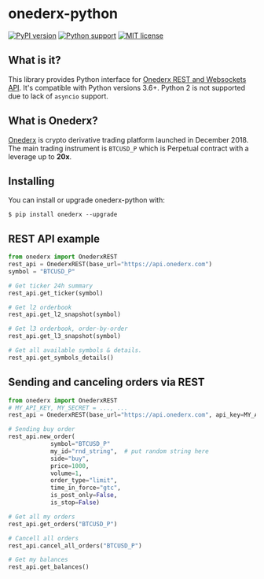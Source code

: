 # onederx-python
[![PyPI version](https://img.shields.io/badge/pypi-v.0.0.2-green.svg)](https://pypi.org/project/onederx/)
[![Python support](https://img.shields.io/badge/python-3.6%20%7C%203.7%2B-green.svg)](https://www.python.org/)
[![MIT license](https://img.shields.io/badge/License-MIT-blue.svg)](https://lbesson.mit-license.org/)

## What is it?
This  library provides Python interface for [Onederx REST and Websockets API](https://docs.onederx.com/). It's compatible with Python versions 3.6+. 
Python 2 is not supported due to lack of `asyncio` support.

## What is Onederx?
[Onederx](https://onederx.com) is crypto derivative trading platform launched in December 2018. The main trading instrument is `BTCUSD_P` which is Perpetual contract with a leverage up to **20x**.

## Installing
You can install or upgrade onederx-python with:

`$ pip install onederx --upgrade`

## REST API example
```python
from onederx import OnederxREST
rest_api = OnederxREST(base_url="https://api.onederx.com")
symbol = "BTCUSD_P"

# Get ticker 24h summary 
rest_api.get_ticker(symbol)

# Get l2 orderbook
rest_api.get_l2_snapshot(symbol)

# Get l3 orderbook, order-by-order
rest_api.get_l3_snapshot(symbol)

# Get all available symbols & details.
rest_api.get_symbols_details()
```
## Sending and canceling orders via REST
```python
from onederx import OnederxREST
# MY_API_KEY, MY_SECRET = ..., ... 
rest_api = OnederxREST(base_url="https://api.onederx.com", api_key=MY_API_KEY, secret=MY_SECRET)

# Sending buy order
rest_api.new_order(
            symbol="BTCUSD_P"
            my_id="rnd_string",  # put random string here
            side="buy",
            price=1000,
            volume=1,
            order_type="limit",
            time_in_force="gtc",
            is_post_only=False,
            is_stop=False)

# Get all my orders
rest_api.get_orders("BTCUSD_P")

# Cancell all orders
rest_api.cancel_all_orders("BTCUSD_P")

# Get my balances
rest_api.get_balances()
```

